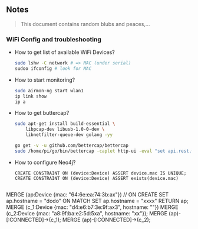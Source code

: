 ## Notes

> This document contains random blubs and peaces,...

### WiFi Config and troubleshooting

- How to get list of available WiFi Devices?
    ```bash
    sudo lshw -C network # => MAC (under serial)
    sudoo ifconfig # look for MAC
    ```
- How to start monitoring?
    ```bash
    sudo airmon-ng start wlan1
    ip link show
    ip a
    ```    
- How to get buttercap?
    ```bash
    sudo apt-get install build-essential \
        libpcap-dev libusb-1.0-0-dev \
        libnetfilter-queue-dev golang -yy
  
    go get -v -u github.com/bettercap/bettercap
    sudo /home/pi/go/bin/bettercap -caplet http-ui -eval "set api.rest.websocket true; set wifi.interface wlan1; wifi.recon on"
    ```
- How to configure Neo4j? 
  ```cypher 
  CREATE CONSTRAINT ON (device:Device) ASSERT device.mac IS UNIQUE;
  CREATE CONSTRAINT ON (device:Device) ASSERT exists(device.mac)
 
 MERGE (ap:Device {mac: "64:6e:ea:74:3b:ax"}) 
 	// ON CREATE SET ap.hostname = "dodo" 
 	ON MATCH SET ap.hostname = "xxxx" 
 RETURN ap;
 MERGE (c_1:Device {mac: "d4:e6:b7:3e:9f:ax3", hostname: ""})
 MERGE (c_2:Device {mac: "a8:9f:ba:e2:5d:5xa", hostname: "xx"});
 MERGE (ap)-[:CONNECTED]->(c_1);
 MERGE (ap)-[:CONNECTED]->(c_2);
 
  ```